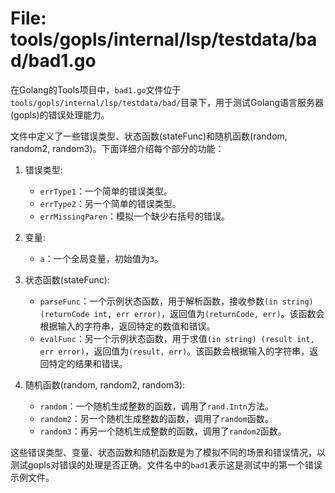 # File: tools/gopls/internal/lsp/testdata/bad/bad1.go

在Golang的Tools项目中，`bad1.go`文件位于`tools/gopls/internal/lsp/testdata/bad/`目录下，用于测试Golang语言服务器(gopls)的错误处理能力。

文件中定义了一些错误类型、状态函数(stateFunc)和随机函数(random, random2, random3)。下面详细介绍每个部分的功能：

1. 错误类型:
    - `errType1`：一个简单的错误类型。
    - `errType2`：另一个简单的错误类型。
    - `errMissingParen`：模拟一个缺少右括号的错误。

2. 变量:
    - `a`：一个全局变量，初始值为`3`。

3. 状态函数(stateFunc):
    - `parseFunc`：一个示例状态函数，用于解析函数，接收参数`(in string) (returnCode int, err error)`，返回值为`(returnCode, err)`。该函数会根据输入的字符串，返回特定的数值和错误。
    - `evalFunc`：另一个示例状态函数，用于求值`(in string) (result int, err error)`，返回值为`(result, err)`。该函数会根据输入的字符串，返回特定的结果和错误。

4. 随机函数(random, random2, random3):
    - `random`：一个随机生成整数的函数，调用了`rand.Intn`方法。
    - `random2`：另一个随机生成整数的函数，调用了`random`函数。
    - `random3`：再另一个随机生成整数的函数，调用了`random2`函数。

这些错误类型、变量、状态函数和随机函数是为了模拟不同的场景和错误情况，以测试gopls对错误的处理是否正确。文件名中的`bad1`表示这是测试中的第一个错误示例文件。

